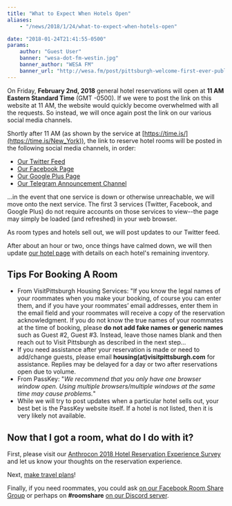 ```yaml
---
title: "What to Expect When Hotels Open"
aliases:
    - "/news/2018/1/24/what-to-expect-when-hotels-open"

date: "2018-01-24T21:41:55-0500"
params:
    author: "Guest User"
    banner: "wesa-dot-fm-westin.jpg"
    banner_author: "WESA FM"
    banner_url: "http://wesa.fm/post/pittsburgh-welcome-first-ever-public-furry-parade-saturday#stream/0"
---
```


On Friday, **February 2nd, 2018** general hotel reservations will open at **11 AM Eastern Standard Time** (GMT -0500). If we were to post the link on this website at 11 AM, the website would quickly become overwhelmed with all the requests. So instead, we will once again post the link on our various social media channels.

Shortly after 11 AM (as shown by the service at [https://time.is/](https://time.is/New_York)), the link to reserve hotel rooms will be posted in the following social media channels, in order:

- [Our Twitter Feed](https://twitter.com/anthrocon)
- [Our Facebook Page](https://www.facebook.com/pg/Anthrocon/posts/)
- [Our Google Plus Page](https://plus.google.com/+anthrocon)
- [Our Telegram Announcement Channel](https://telegram.me/Anthrocon)

...in the event that one service is down or otherwise unreachable, we will move onto the next service. The first 3 services (Twitter, Facebook, and Google Plus) do not require accounts on those services to view--the page may simply be loaded (and refreshed) in your web browser.

As room types and hotels sell out, we will post updates to our Twitter feed.

After about an hour or two, once things have calmed down, we will then update [our hotel page](https://www.anthrocon.org/hotel) with details on each hotel's remaining inventory.

## Tips For Booking A Room

- From VisitPittsburgh Housing Services: "If you know the legal names of your roommates when you make your booking, of course you can enter them, and if you have your roommates’ email addresses, enter them in the email field and your roommates will receive a copy of the reservation acknowledgment. If you do not know the true names of your roommates at the time of booking, please **do not add fake names or generic names** such as Guest #2, Guest #3. Instead, leave those names blank and then reach out to Visit Pittsburgh as described in the next step...
- If you need assistance after your reservation is made or need to add/change guests, please email **housing(at)visitpittsburgh.com** for assistance. Replies may be delayed for a day or two after reservations open due to volume.
- From PassKey: "*We recommend that you only have one browser window open. Using multiple browsers/multiple windows at the same time may cause problems.*"
- While we will try to post updates when a particular hotel sells out, your best bet is the PassKey website itself. If a hotel is not listed, then it is very likely not available.

## Now that I got a room, what do I do with it?

First, please visit our [Anthrocon 2018 Hotel Reservation Experience Survey](https://docs.google.com/forms/d/e/1FAIpQLSeHmbK7AccEyyCUfzBL4qOqIk_7epjJzIzAodOk7HtQ4nUzBQ/viewform) and let us know your thoughts on the reservation experience.

Next, [make travel plans](/getting-there)!

Finally, if you need roommates, you could ask [on our Facebook Room Share Group](https://www.facebook.com/groups/AnthroconRoomShare) or perhaps on **#roomshare** [on our Discord server](https://discord.gg/anthrocon).

